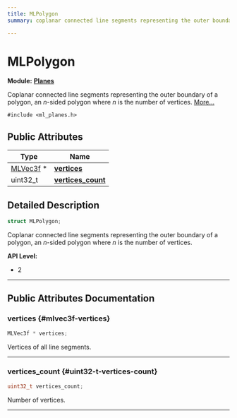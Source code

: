 ```yaml
---
title: MLPolygon
summary: coplanar connected line segments representing the outer boundary of a polygon, an n-sided polygon where n is the number of vertices. 

---
```


# MLPolygon

**Module:** **[Planes](/versioned_docs/version-14-Jun-2023/api-ref/api/Modules/group___planes/group___planes.md)**



Coplanar connected line segments representing the outer boundary of a polygon, an _n_-sided polygon where _n_ is the number of vertices.  [More...](#detailed-description)


`#include <ml_planes.h>`

## Public Attributes

| Type           | Name           |
| -------------- | -------------- |
| [MLVec3f](/versioned_docs/version-14-Jun-2023/api-ref/api/Modules/group___common/struct_m_l_vec3f.md) * | **[vertices](/versioned_docs/version-14-Jun-2023/api-ref/api/Modules/group___planes/struct_m_l_polygon.md#mlvec3f-vertices)**  |
| uint32_t | **[vertices_count](/versioned_docs/version-14-Jun-2023/api-ref/api/Modules/group___planes/struct_m_l_polygon.md#uint32-t-vertices-count)**  |

## Detailed Description

```cpp
struct MLPolygon;
```

Coplanar connected line segments representing the outer boundary of a polygon, an _n_-sided polygon where _n_ is the number of vertices. 




**API Level:**
  * 2




-----------
## Public Attributes Documentation

### vertices {#mlvec3f-vertices}

```cpp
MLVec3f * vertices;
```


Vertices of all line segments. 





-----------

### vertices_count {#uint32-t-vertices-count}

```cpp
uint32_t vertices_count;
```


Number of vertices. 





-----------


